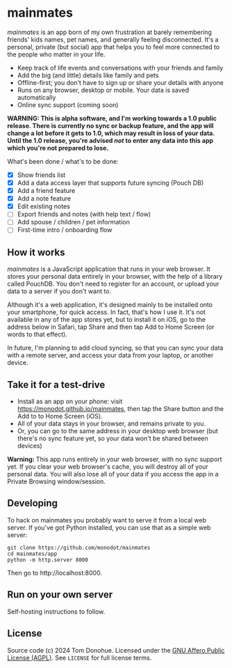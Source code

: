 # mainmates

_mainmates_ is an app born of my own frustration at barely remembering friends' kids names, pet names, and generally feeling disconnected. It's a personal, private (but social) app that helps you to feel more connected to the people who matter in your life.

- Keep track of life events and conversations with your friends and family
- Add the big (and little) details like family and pets
- Offline-first; you don't have to sign up or share your details with anyone
- Runs on any browser, desktop or mobile. Your data is saved automatically
- Online sync support (coming soon)

**WARNING: This is alpha software, and I'm working towards a 1.0 public release. There is currently no sync or backup feature, and the app will change a lot before it gets to 1.0, which may result in loss of your data. Until the 1.0 release, you're advised _not_ to enter any data into this app which you're not prepared to lose.**

What's been done / what's to be done:

- [x] Show friends list
- [x] Add a data access layer that supports future syncing (Pouch DB)
- [x] Add a friend feature
- [x] Add a note feature
- [x] Edit existing notes
- [ ] Export friends and notes (with help text / flow)
- [ ] Add spouse / children / pet information
- [ ] First-time intro / onboarding flow

## How it works

_mainmates_ is a JavaScript application that runs in your web browser. It stores your personal data entirely in your browser, with the help of a library called PouchDB. You don't need to register for an account, or upload your data to a server if you don't want to.

Although it's a web application, it's designed mainly to be installed onto your smartphone, for quick access. In fact, that's how I use it. It's not available in any of the app stores yet, but to install it on iOS, go to the address below in Safari, tap Share and then tap Add to Home Screen (or words to that effect).

In future, I'm planning to add cloud syncing, so that you can sync your data with a remote server, and access your data from your laptop, or another device.

## Take it for a test-drive

- Install as an app on your phone: visit https://monodot.github.io/mainmates, then tap the Share button and the Add to to Home Screen (iOS).
- All of your data stays in your browser, and remains private to you.
- Or, you can go to the same address in your desktop web browser (but there's no sync feature yet, so your data won't be shared between devices)

**Warning:** This app runs entirely in your web browser, with no sync support yet. If you clear your web browser's cache, you will destroy all of your personal data. You will also lose all of your data if you access the app in a Private Browsing window/session.

## Developing

To hack on mainmates you probably want to serve it from a local web server. If you've got Python installed, you can use that as a simple web server:

```
git clone https://github.com/monodot/mainmates
cd mainmates/app
python -m http.server 8000
```

Then go to http://localhost:8000.

## Run on your own server

Self-hosting instructions to follow.

## License

Source code (c) 2024 Tom Donohue. Licensed under the [GNU Affero Public License (AGPL)][agpl]. See `LICENSE` for full license terms.

[agpl]: https://www.tldrlegal.com/license/gnu-affero-general-public-license-v3-agpl-3-0

